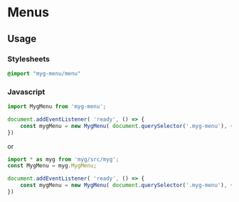 # Menus

## Usage

### Stylesheets

```sass
@import "myg-menu/menu"
```

### Javascript

```js
import MygMenu from 'myg-menu';

document.addEventListener( 'ready', () => {
    const mygMenu = new MygMenu( document.querySelector('.myg-menu'), {} );
})
```

or

```js
import * as myg from 'myg/src/myg';
const MygMenu = myg.MygMenu;

document.addEventListener( 'ready', () => {
    const mygMenu = new MygMenu( document.querySelector('.myg-menu'), {} );
})
```
